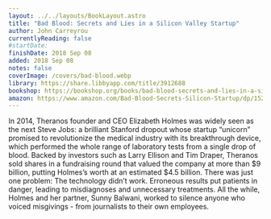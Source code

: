 ```yaml
---
layout: ../../layouts/BookLayout.astro
title: "Bad Blood: Secrets and Lies in a Silicon Valley Startup"
author: John Carreyrou
currentlyReading: false
#startDate:
finishDate: 2018 Sep 08
added: 2018 Sep 08
notes: false
coverImage: /covers/bad-blood.webp
library: https://share.libbyapp.com/title/3912688
bookshop: https://bookshop.org/books/bad-blood-secrets-and-lies-in-a-silicon-valley-startup/9781524731656
amazon: https://www.amazon.com/Bad-Blood-Secrets-Silicon-Startup/dp/152473165X
---
```


In 2014, Theranos founder and CEO Elizabeth Holmes was widely seen as the next Steve Jobs: a brilliant Stanford dropout whose startup “unicorn” promised to revolutionize the medical industry with its breakthrough device, which performed the whole range of laboratory tests from a single drop of blood. Backed by investors such as Larry Ellison and Tim Draper, Theranos sold shares in a fundraising round that valued the company at more than $9 billion, putting Holmes’s worth at an estimated $4.5 billion. There was just one problem: The technology didn’t work. Erroneous results put patients in danger, leading to misdiagnoses and unnecessary treatments. All the while, Holmes and her partner, Sunny Balwani, worked to silence anyone who voiced misgivings - from journalists to their own employees.  
